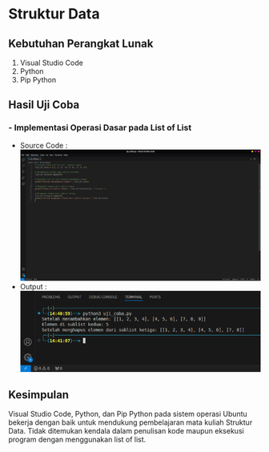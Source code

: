# Struktur Data
## Kebutuhan Perangkat Lunak
1. Visual Studio Code
2. Python
3. Pip Python

## Hasil Uji Coba
### - Implementasi Operasi Dasar pada List of List
- Source Code :
  ![Source](../matkul/img/Struktur%20Data/src.png)
- Output :
  ![Source](../matkul/img/Struktur%20Data/out.png)


## Kesimpulan
Visual Studio Code, Python, dan Pip Python pada sistem operasi Ubuntu bekerja dengan baik untuk mendukung pembelajaran mata kuliah Struktur Data. Tidak ditemukan kendala dalam penulisan kode maupun eksekusi program dengan menggunakan list of list.